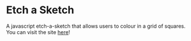 # Etch a Sketch
 A javascript etch-a-sketch that allows users to colour in a grid of squares. You can visit the site [here](https://tnaccarato.github.io/Etch-a-Sketch/)!
